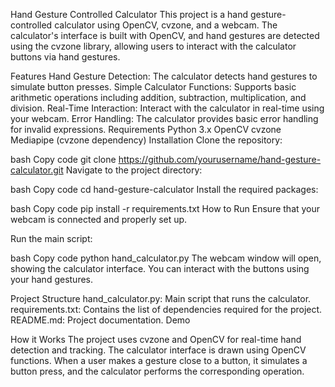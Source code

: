 Hand Gesture Controlled Calculator
This project is a hand gesture-controlled calculator using OpenCV, cvzone, and a webcam. The calculator's interface is built with OpenCV, and hand gestures are detected using the cvzone library, allowing users to interact with the calculator buttons via hand gestures.

Features
Hand Gesture Detection: The calculator detects hand gestures to simulate button presses.
Simple Calculator Functions: Supports basic arithmetic operations including addition, subtraction, multiplication, and division.
Real-Time Interaction: Interact with the calculator in real-time using your webcam.
Error Handling: The calculator provides basic error handling for invalid expressions.
Requirements
Python 3.x
OpenCV
cvzone
Mediapipe (cvzone dependency)
Installation
Clone the repository:

bash
Copy code
git clone https://github.com/yourusername/hand-gesture-calculator.git
Navigate to the project directory:

bash
Copy code
cd hand-gesture-calculator
Install the required packages:

bash
Copy code
pip install -r requirements.txt
How to Run
Ensure that your webcam is connected and properly set up.

Run the main script:

bash
Copy code
python hand_calculator.py
The webcam window will open, showing the calculator interface. You can interact with the buttons using your hand gestures.

Project Structure
hand_calculator.py: Main script that runs the calculator.
requirements.txt: Contains the list of dependencies required for the project.
README.md: Project documentation.
Demo

How it Works
The project uses cvzone and OpenCV for real-time hand detection and tracking.
The calculator interface is drawn using OpenCV functions.
When a user makes a gesture close to a button, it simulates a button press, and the calculator performs the corresponding operation.
